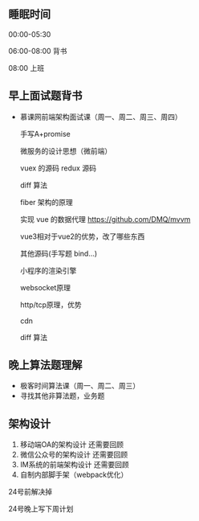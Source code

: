 ## 睡眠时间

  00:00-05:30

  06:00-08:00 背书

  08:00 上班

## 早上面试题背书

* 慕课网前端架构面试课（周一、周二、周三、周四）

    手写A+promise  

    微服务的设计思想（微前端）

    vuex 的源码 redux 源码  

    diff 算法

    fiber 架构的原理

    实现 vue 的数据代理 https://github.com/DMQ/mvvm

    vue3相对于vue2的优势，改了哪些东西

    其他源码(手写题 bind...)

    小程序的渲染引擎

    websocket原理

    http/tcp原理，优势

    cdn

    diff 算法

## 晚上算法题理解

* 极客时间算法课（周一、周二、周三）
* 寻找其他非算法题，业务题

## 架构设计

1. 移动端OA的架构设计 还需要回顾
2. 微信公众号的架构设计 还需要回顾
3. IM系统的前端架构设计 还需要回顾
4. 自制内部脚手架（webpack优化）

24号前解决掉

24号晚上写下周计划
